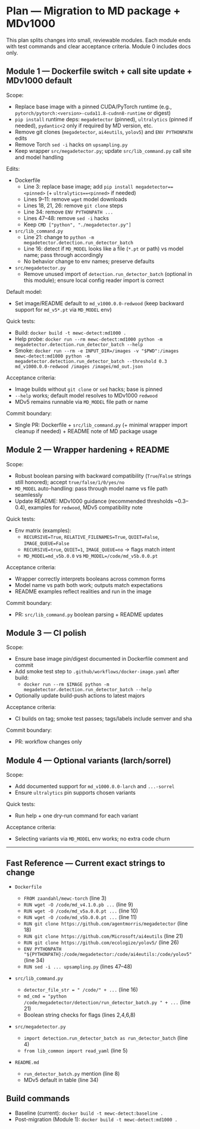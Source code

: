 # Plan — Migration to MD package + MDv1000

This plan splits changes into small, reviewable modules. Each module ends with test commands and clear acceptance criteria. Module 0 includes docs only.

## Module 1 — Dockerfile switch + call site update + MDv1000 default

Scope:
- Replace base image with a pinned CUDA/PyTorch runtime (e.g., `pytorch/pytorch:<version>-cuda11.8-cudnn8-runtime` or digest)
- `pip install` runtime deps: `megadetector` (pinned), `ultralytics` (pinned if needed), `pydantic<2` only if required by MD version, etc.
- Remove git clones (`megadetector`, `ai4eutils`, `yolov5`) and `ENV PYTHONPATH` edits
- Remove Torch `sed -i` hacks on `upsampling.py`
- Keep wrapper `src/megadetector.py`; update `src/lib_command.py` call site and model handling

Edits:
- Dockerfile
  - Line 3: replace base image; add `pip install megadetector==<pinned>` (+ `ultralytics==<pinned>` if needed)
  - Lines 9–11: remove `wget` model downloads
  - Lines 18, 21, 26: remove `git clone` steps
  - Line 34: remove `ENV PYTHONPATH ...`
  - Lines 47–48: remove `sed -i` hacks
  - Keep `CMD ["python", "./megadetector.py"]`
- `src/lib_command.py`
  - Line 21: change to `python -m megadetector.detection.run_detector_batch`
  - Line 16: detect if `MD_MODEL` looks like a file (`*.pt` or path) vs model name; pass through accordingly
  - No behavior change to env names; preserve defaults
- `src/megadetector.py`
  - Remove unused import of `detection.run_detector_batch` (optional in this module); ensure local config reader import is correct

Default model:
- Set image/README default to `md_v1000.0.0-redwood` (keep backward support for `md_v5*.pt` via `MD_MODEL` env)

Quick tests:
- Build: `docker build -t mewc-detect:md1000 .`
- Help probe: `docker run --rm mewc-detect:md1000 python -m megadetector.detection.run_detector_batch --help`
- Smoke: `docker run --rm -e INPUT_DIR=/images -v "$PWD":/images mewc-detect:md1000 python -m megadetector.detection.run_detector_batch --threshold 0.3 md_v1000.0.0-redwood /images /images/md_out.json`

Acceptance criteria:
- Image builds without `git clone` or `sed` hacks; base is pinned
- `--help` works; default model resolves to MDv1000 `redwood`
- MDv5 remains runnable via `MD_MODEL` file path or name

Commit boundary:
- Single PR: Dockerfile + `src/lib_command.py` (+ minimal wrapper import cleanup if needed) + README note of MD package usage

## Module 2 — Wrapper hardening + README

Scope:
- Robust boolean parsing with backward compatibility (`True`/`False` strings still honored); accept `true/false/1/0/yes/no`
- `MD_MODEL` auto-handling: pass through model name vs file path seamlessly
- Update README: MDv1000 guidance (recommended thresholds ~0.3–0.4), examples for `redwood`, MDv5 compatibility note

Quick tests:
- Env matrix (examples):
  - `RECURSIVE=True`, `RELATIVE_FILENAMES=True`, `QUIET=False`, `IMAGE_QUEUE=False`
  - `RECURSIVE=true`, `QUIET=1`, `IMAGE_QUEUE=no` → flags match intent
  - `MD_MODEL=md_v5b.0.0` vs `MD_MODEL=/code/md_v5b.0.0.pt`

Acceptance criteria:
- Wrapper correctly interprets booleans across common forms
- Model name vs path both work; outputs match expectations
- README examples reflect realities and run in the image

Commit boundary:
- PR: `src/lib_command.py` boolean parsing + README updates

## Module 3 — CI polish

Scope:
- Ensure base image pin/digest documented in Dockerfile comment and commit
- Add smoke test step to `.github/workflows/docker-image.yaml` after build:
  - `docker run --rm $IMAGE python -m megadetector.detection.run_detector_batch --help`
- Optionally update build-push actions to latest majors

Acceptance criteria:
- CI builds on tag; smoke test passes; tags/labels include semver and sha

Commit boundary:
- PR: workflow changes only

## Module 4 — Optional variants (larch/sorrel)

Scope:
- Add documented support for `md_v1000.0.0-larch` and `...-sorrel`
- Ensure `ultralytics` pin supports chosen variants

Quick tests:
- Run help + one dry-run command for each variant

Acceptance criteria:
- Selecting variants via `MD_MODEL` env works; no extra code churn

---

## Fast Reference — Current exact strings to change

- `Dockerfile`
  - `FROM zaandahl/mewc-torch` (line 3)
  - `RUN wget -O /code/md_v4.1.0.pb ...` (line 9)
  - `RUN wget -O /code/md_v5a.0.0.pt ...` (line 10)
  - `RUN wget -O /code/md_v5b.0.0.pt ...` (line 11)
  - `RUN git clone https://github.com/agentmorris/megadetector` (line 18)
  - `RUN git clone https://github.com/Microsoft/ai4eutils` (line 21)
  - `RUN git clone https://github.com/ecologize/yolov5/` (line 26)
  - `ENV PYTHONPATH "${PYTHONPATH}:/code/megadetector:/code/ai4eutils:/code/yolov5"` (line 34)
  - `RUN sed -i ... upsampling.py` (lines 47–48)

- `src/lib_command.py`
  - `detector_file_str = " /code/" + ...` (line 16)
  - `md_cmd = "python /code/megadetector/detection/run_detector_batch.py " + ...` (line 21)
  - Boolean string checks for flags (lines 2,4,6,8)

- `src/megadetector.py`
  - `import detection.run_detector_batch as run_detector_batch` (line 4)
  - `from lib_common import read_yaml` (line 5)

- `README.md`
  - `run_detector_batch.py` mention (line 8)
  - MDv5 default in table (line 34)

## Build commands

- Baseline (current): `docker build -t mewc-detect:baseline .`
- Post-migration (Module 1): `docker build -t mewc-detect:md1000 .`

